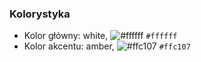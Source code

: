 ### Kolorystyka
- Kolor główny: white, ![#ffffff](https://placehold.it/15/ffffff/000000?text=+) `#ffffff`
- Kolor akcentu: amber, ![#ffc107](https://placehold.it/15/ffc107/000000?text=+) `#ffc107`
